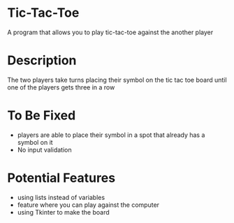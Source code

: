 # Tic-Tac-Toe
A program that allows you to play tic-tac-toe against the another player

# Description
The two players take turns placing their symbol on the tic tac toe board until one of the players gets three in a row

# To Be Fixed
- players are able to place their symbol in a spot that already has a symbol on it
- No input validation

# Potential Features
- using lists instead of variables
- feature where you can play against the computer
- using Tkinter to make the board
